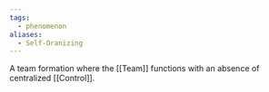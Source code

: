 ```yaml
---
tags:
  - phenomenon
aliases:
  - Self-Oranizing
---
```

A team formation where the [[Team]] functions with an absence of centralized [[Control]].